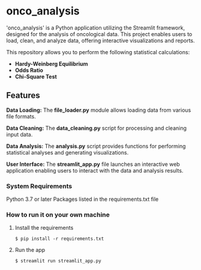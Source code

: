 # onco_analysis
'onco_analysis' is a Python application utilizing the Streamlit framework, designed for the analysis of oncological data. This project enables users to load, clean, and analyze data, offering interactive visualizations and reports.

This repository allows you to perform the following statistical calculations:

- **Hardy-Weinberg Equilibrium**  
- **Odds Ratio**  
- **Chi-Square Test**  

## Features
**Data Loading:** The **file_loader.py** module allows loading data from various file formats.

**Data Cleaning:** The **data_cleaning.py** script for processing and cleaning input data.

**Data Analysis:** The **analysis.py** script provides functions for performing statistical analyses and generating visualizations.

**User Interface:** The **streamlit_app.py** file launches an interactive web application enabling users to interact with the data and analysis results.

### System Requirements
Python 3.7 or later
Packages listed in the requirements.txt file

### How to run it on your own machine
1. Install the requirements

   ```
   $ pip install -r requirements.txt
   ```

2. Run the app

   ```
   $ streamlit run streamlit_app.py
   ```
